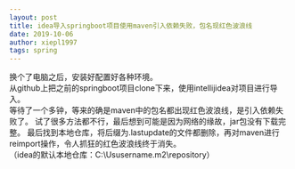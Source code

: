 ```yaml
---
layout: post
title: idea导入springboot项目使用maven引入依赖失败，包名现红色波浪线
date: 2019-10-06
author: xiepl1997
tags: spring
---
```


换个了电脑之后，安装好配置好各种环境。  
从github上把之前的springboot项目clone下来，使用intellijidea对项目进行导入。  
等待了一个多钟，等来的确是maven中的包名都出现红色波浪线，是引入依赖失败了。
试了很多方法都不行，最后想到可能是因为网络的缘故，jar包没有下载完整。
最后找到本地仓库，将后缀为.lastupdate的文件都删除，再对maven进行reimport操作，令人抓狂的红色波浪线终于消失。  
（idea的默认本地仓库：C:\Ususername\.m2\repository）